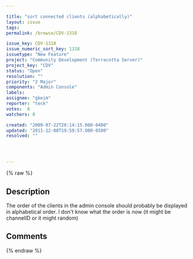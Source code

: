 ```yaml
---

title: "sort connected clients (alphabetically)"
layout: issue
tags: 
permalink: /browse/CDV-1318

issue_key: CDV-1318
issue_numeric_sort_key: 1318
issuetype: "New Feature"
project: "Community Development (Terracotta Server)"
project_key: "CDV"
status: "Open"
resolution: ""
priority: "2 Major"
components: "Admin Console"
labels: 
assignee: "gkeim"
reporter: "teck"
votes:  0
watchers: 0

created: "2009-07-22T20:14:15.000-0400"
updated: "2011-12-08T19:59:57.000-0500"
resolved: ""




---
```


{% raw %}

## Description

<div markdown="1" class="description">

The order of the clients in the admin console should probably be displayed in alphabetical order. I don't know what the order is now (it might be channelID or it might random) 


</div>

## Comments



{% endraw %}
